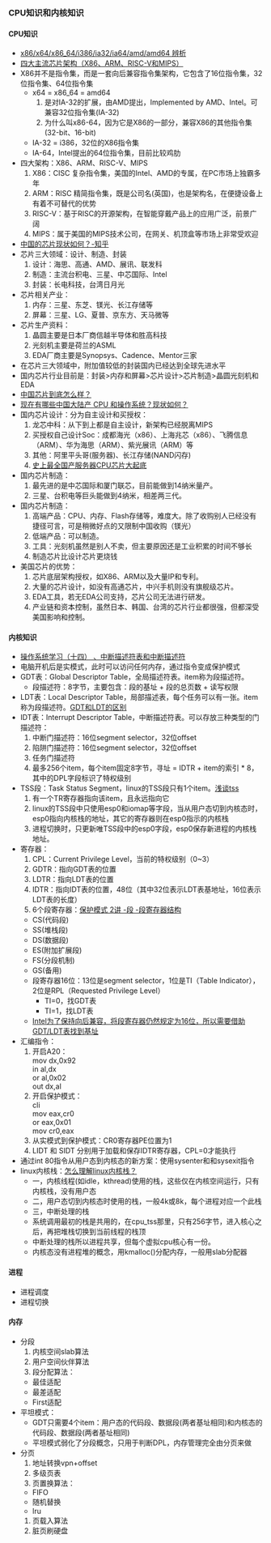 ### CPU知识和内核知识

#### CPU知识
* [x86/x64/x86_64/i386/ia32/ia64/amd/amd64 辨析](https://www.cnblogs.com/helica/p/6803131.html)
* [四大主流芯片架构（X86、ARM、RISC-V和MIPS）](https://blog.csdn.net/zhiyuan2021/article/details/108308159)
* X86并不是指令集，而是一套向后兼容指令集架构，它包含了16位指令集，32位指令集、64位指令集
  * x64 = x86_64 = amd64
    1. 是对IA-32的扩展，由AMD提出，Implemented by AMD、Intel。可兼容32位指令集(IA-32)
    1. 为什么叫x86-64，因为它是X86的一部分，兼容X86的其他指令集(32-bit、16-bit)
  * IA-32 = i386，32位的X86指令集
  * IA-64，Intel提出的64位指令集，目前比较鸡肋
* 四大架构：X86、ARM、RISC-V、MIPS
  1. X86：CISC 复杂指令集，美国的Intel、AMD的专属，在PC市场上独霸多年
  1. ARM：RISC 精简指令集，既是公司名(英国)，也是架构名，在便捷设备上有着不可替代的优势
  1. RISC-V：基于RISC的开源架构，在智能穿戴产品上的应用广泛，前景广阔
  1. MIPS：属于美国的MIPS技术公司，在网关、机顶盒等市场上非常受欢迎
* [中国的芯片现状如何？-知乎](https://www.zhihu.com/question/29353581/answer/703083470)
* 芯片三大领域：设计、制造、封装
  1. 设计：海思、高通、AMD、展讯、联发科
  1. 制造：主流台积电、三星、中芯国际、Intel
  1. 封装：长电科技，台湾日月光
* 芯片相关产业：
  1. 内存：三星、东芝、镁光、长江存储等
  1. 屏幕：三星、LG、夏普、京东方、天马微等
* 芯片生产资料：
  1. 晶圆主要是日本厂商信越半导体和胜高科技
  1. 光刻机主要是荷兰的ASML
  1. EDA厂商主要是Synopsys、Cadence、Mentor三家
* 在芯片三大领域中，附加值较低的封装国内已经达到全球先进水平
* 国内芯片行业目前是：封装>内存和屏幕>芯片设计>芯片制造>晶圆光刻机和EDA
* [中国芯片到底怎么样？](https://zhuanlan.zhihu.com/p/112880888)
* [现在有哪些中国大陆产 CPU 和操作系统？现状如何？](https://www.zhihu.com/question/58816532/answer/160144528)
* 国内芯片设计：分为自主设计和买授权：
  1. 龙芯中科：从下到上都是自主设计，新架构已经脱离MIPS
  1. 买授权自己设计Soc：成都海光（x86）、上海兆芯（x86）、飞腾信息（ARM）、华为海思（ARM）、紫光展讯（ARM）等
  1. 其他：阿里平头哥(服务器)、长江存储(NAND闪存)
  1. [史上最全国产服务器CPU芯片大起底](https://bbs.huaweicloud.com/blogs/121147)
* 国内芯片制造：
  1. 最先进的是中芯国际和厦门联芯，目前能做到14纳米量产。
  1. 三星、台积电等巨头能做到4纳米，相差两三代。
* 国内芯片制造：
  1. 高端产品：CPU、内存、Flash存储等，难度大。除了收购别人已经没有捷径可言，可是稍微好点的又限制中国收购（镁光）
  1. 低端产品：可以制造。
  1. 工具：光刻机虽然是别人不卖，但主要原因还是工业积累的时间不够长
  1. 制造芯片比设计芯片更烧钱
* 美国芯片的优势：
  1. 芯片底层架构授权，如X86、ARM以及大量IP和专利。
  1. 大量的芯片设计，如没有高通芯片，中兴手机则没有旗舰级芯片。
  1. EDA工具，若无EDA公司支持，芯片公司无法进行研发。
  1. 产业链和资本控制，虽然日本、韩国、台湾的芯片行业都很强，但都深受美国影响和控制。

#### 内核知识
* [操作系统学习（十四） 、中断描述符表和中断描述符](https://www.cnblogs.com/ay-a/p/9191051.html)
* 电脑开机后是实模式，此时可以访问任何内存，通过指令变成保护模式
* GDT表：Global Descriptor Table，全局描述符表。item称为段描述符。
  * 段描述符：8字节，主要包含：段的基址 + 段的总页数 + 读写权限
* LDT表：Local Descriptor Table，局部描述表，每个任务可以有一张。item称为段描述符。[GDT和LDT的区别](https://blog.csdn.net/darmao/article/details/78981649)
* IDT表：Interrupt Descriptor Table，中断描述符表。可以存放三种类型的门描述符：
  1. 中断门描述符：16位segment selector，32位offset
  1. 陷阱门描述符：16位segment selector，32位offset
  1. 任务门描述符
  1. 最多256个item，每个item固定8字节，寻址 = IDTR + item的索引 * 8，其中的DPL字段标识了特权级别
* TSS段：Task Status Segment，linux的TSS段只有1个item。[浅谈tss](http://liujunming.top/2020/01/18/%E6%B5%85%E8%B0%88tss/)
  1. 有一个TR寄存器指向该item，且永远指向它
  1. linux的TSS段中只使用esp0和iomap等字段，当从用户态切到内核态时，esp0指向内核栈的地址，其它的寄存器则在esp0指示的内核栈
  1. 进程切换时，只更新唯TSS段中的esp0字段，esp0保存新进程的内核栈地址。
* 寄存器：
  1. CPL：Current Privilege Level，当前的特权级别（0~3）
  1. GDTR：指向GDT表的位置
  1. LDTR：指向LDT表的位置
  1. IDTR：指向IDT表的位置，48位（其中32位表示LDT表基地址，16位表示LDT表的长度）
  1. 6个段寄存器：[保护模式 2讲 -段 -段寄存器结构](https://www.cnblogs.com/iBinary/p/13155281.html)
    * CS(代码段)
    * SS(堆栈段)
    * DS(数据段)
    * ES(附加扩展段)
    * FS(分段机制)
    * GS(备用)
    * 段寄存器16位：13位是segment selector，1位是TI（Table Indicator），2位是RPL（Requested Privilege Level）
      * TI=0，找GDT表
      * TI=1，找LDT表
    * [Intel为了保持向后兼容，将段寄存器仍然规定为16位，所以需要借助GDT/LDT表找到基址](https://blog.csdn.net/darmao/article/details/78981649)
* 汇编指令：
  1. 开启A20：<br/>mov dx,0x92<br/> in al,dx<br/> or al,0x02<br/> out dx,al<br/>
  1. 开启保护模式：<br/>cli<br/> mov eax,cr0<br/> or eax,0x01<br/> mov cr0,eax<br/>
  1. 从实模式到保护模式：CR0寄存器PE位置为1
  1. LIDT 和 SIDT 分别用于加载和保存IDTR寄存器，CPL=0才能执行
* 通过int 80指令从用户态到内核态的新方案：使用sysenter和和sysexit指令
* linux内核栈：[怎么理解linux内核栈？](https://www.zhihu.com/question/57013926/answer/151472914)
  * 一，内核线程(如idle，kthread)使用的栈，这些仅在内核空间运行，只有内核栈，没有用户态
  * 二，用户态切到内核态时使用的栈，一般4k或8k，每个进程对应一个此栈
  * 三，中断处理的栈
  * 系统调用最初的栈是共用的，在cpu_tss那里，只有256字节，进入核心之后，再把堆栈切换到当前线程的栈顶
  * 中断处理的栈所以进程共享，但每个虚拟cpu核心有一份。
  * 内核态没有进程堆的概念，用kmalloc()分配内存，一般用slab分配器

#### 进程
* 进程调度
* 进程切换

#### 内存
* 分段
  1. 内核空间slab算法
  1. 用户空间伙伴算法
  1. 段分配算法：
    * 最佳适配
    * 最差适配
    * First适配
* 平坦模式：
  * GDT只需要4个item：用户态的代码段、数据段(两者基址相同)和内核态的代码段、数据段(两者基址相同)
  * 平坦模式弱化了分段概念，只用于判断DPL，内存管理完全由分页来做
* 分页
  1. 地址转换vpn+offset
  1. 多级页表
  1. 页置换算法：
    * FIFO
    * 随机替换
    * lru
  1. 页载入算法
  1. 脏页刷硬盘



